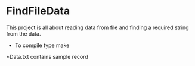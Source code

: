 # FindFileData
This project is all about reading data from file and finding a required string from the data.

* To compile type make

*Data.txt contains sample record

